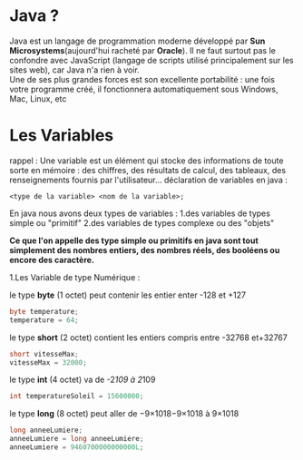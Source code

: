﻿

# Java ?
Java est un langage de programmation moderne développé par **Sun Microsystems**(aujourd'hui racheté par **Oracle**). Il ne faut surtout pas le confondre avec JavaScript (langage de scripts utilisé principalement sur les sites web), car Java n'a rien à voir.  
Une de ses plus grandes forces est son excellente portabilité : une fois votre programme créé, il fonctionnera automatiquement sous Windows, Mac, Linux, etc

# Les Variables 
rappel :  Une variable est un élément qui stocke des informations de toute sorte en mémoire : des chiffres, des résultats de calcul, des tableaux, des renseignements fournis par l'utilisateur…
déclaration de variables en java : 

    <type de la variable> <nom de la variable>;

En java nous avons deux types de variables :
 1.des variables de types simple ou "primitif"
 2.des variables de types complexe ou des "objets"

**Ce que l'on appelle des type simple ou primitifs en java sont tout simplement des nombres entiers, des nombres réels, des booléens ou encore des caractère.**

1.Les Variable de type Numérique :

le type **byte** (1 octet) peut contenir les entier enter -128 et +127 
````java
byte temperature;
temperature = 64;
````
le type **short** (2 octet) contient les entiers compris entre -32768 et+32767
````java
short vitesseMax;
vitesseMax = 32000;
````
 
 le type **int** (4 octet) va de -2*109 à 2*109
````java
int temperatureSoleil = 15600000;
````

le type **long** (8 octet) peut aller de   −9×1018−9×1018 à 9×1018
````java
long anneeLumiere;
anneeLumiere = long anneeLumiere;
anneeLumiere = 9460700000000000L;
````
